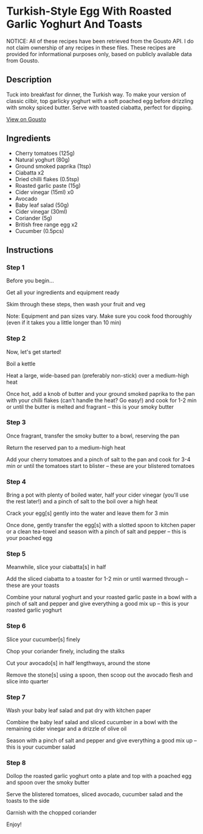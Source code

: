 # Turkish-Style Egg With Roasted Garlic Yoghurt And Toasts

NOTICE: All of these recipes have been retrieved from the Gousto API. I do not claim ownership of any recipes in these files. These recipes are provided for informational purposes only, based on publicly available data from Gousto.

## Description

Tuck into breakfast for dinner, the Turkish way. To make your version of classic cilbir, top garlicky yoghurt with a soft poached egg before drizzling with smoky spiced butter. Serve with toasted ciabatta, perfect for dipping.

[View on Gousto](https://www.gousto.co.uk/recipes/cookbook/turkish-eggs-with-roasted-garlic-yoghurt-toasts)

## Ingredients

- Cherry tomatoes (125g)
- Natural yoghurt (80g)
- Ground smoked paprika (1tsp)
- Ciabatta x2
- Dried chilli flakes (0.5tsp)
- Roasted garlic paste (15g)
- Cider vinegar (15ml) x0
- Avocado
- Baby leaf salad (50g)
- Cider vinegar (30ml)
- Coriander (5g)
- British free range egg x2
- Cucumber (0.5pcs)

## Instructions


### Step 1

Before you begin...

Get all your ingredients and equipment ready

Skim through these steps, then wash your fruit and veg

Note: Equipment and pan sizes vary. Make sure you cook food thoroughly (even if it takes you a little longer than 10 min)


### Step 2

Now, let's get started!

Boil a kettle

Heat a large, wide-based pan (preferably non-stick) over a medium-high heat

Once hot, add a knob of butter and your ground smoked paprika to the pan with your chilli flakes (can't handle the heat? Go easy!) and cook for 1-2 min or until the butter is melted and fragrant – this is your smoky butter


### Step 3

Once fragrant, transfer the smoky butter to a bowl, reserving the pan

Return the reserved pan to a medium-high heat

Add your cherry tomatoes and a pinch of salt to the pan and cook for 3-4 min or until the tomatoes start to blister – these are your blistered tomatoes


### Step 4

Bring a pot with plenty of boiled water, half your cider vinegar (you'll use the rest later!) and a pinch of salt to the boil over a high heat

Crack your egg[s] gently into the water and leave them for 3 min

Once done, gently transfer the egg[s] with a slotted spoon to kitchen paper or a clean tea-towel and season with a pinch of salt and pepper – this is your poached egg


### Step 5

Meanwhile, slice your ciabatta[s] in half

Add the sliced ciabatta to a toaster for 1-2 min or until warmed through – these are your toasts

Combine your natural yoghurt and your roasted garlic paste in a bowl with a pinch of salt and pepper and give everything a good mix up – this is your roasted garlic yoghurt


### Step 6

Slice your cucumber[s] finely

Chop your coriander finely, including the stalks

Cut your avocado[s] in half lengthways, around the stone

Remove the stone[s] using a spoon, then scoop out the avocado flesh and slice into quarter


### Step 7

Wash your baby leaf salad and pat dry with kitchen paper

Combine the baby leaf salad and sliced cucumber in a bowl with the remaining cider vinegar and a drizzle of olive oil

Season with a pinch of salt and pepper and give everything a good mix up – this is your cucumber salad

### Step 8

Dollop the roasted garlic yoghurt onto a plate and top with a poached egg and spoon over the smoky butter

Serve the blistered tomatoes, sliced avocado, cucumber salad and the toasts to the side

Garnish with the chopped coriander

Enjoy!

